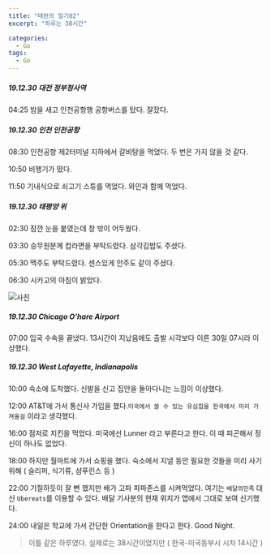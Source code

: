 ```yaml
---
title: "태완의 일기02"
excerpt: "하루는 38시간"

categories:
  - Go
tags:
  - Go
---
```




##### 19.12.30 대전 정부청사역

04:25 밤을 새고 인천공항행 공항버스를 탔다. 잘잤다.



##### 19.12.30 인천 인천공항

08:30 인천공항 제2터미널 지하에서 갈비탕을 먹었다. 두 번은 가지 않을 것 같다.

10:50 비행기가 떴다.

11:50 기내식으로 쇠고기 스튜를 먹었다. 와인과 함께 먹었다.



##### 19.12.30 태평양 위

02:30 잠깐 눈을 붙였는데 창 밖이 어두웠다.

03:30 승무원분께 컵라면을 부탁드렸다. 삼각김밥도 주셨다.

05:30 맥주도 부탁드렸다. 센스있게 안주도 같이 주셨다.

06:30 시카고의 아침이 밝았다.

![사진](../docs/diary_go_01_sky.jpg)



##### 19.12.30 Chicago O'hare Airport

07:00 입국 수속을 끝냈다. 13시간이 지났음에도 출발 시각보다 이른 30일 07시라 이상했다.



##### 19.12.30 West Lafayette, Indianapolis

10:00 숙소에 도착했다. 신발을 신고 집안을 돌아다니는 느낌이 이상했다.

12:00 AT&T에 가서 통신사 가입을 했다.`미국에서 쓸 수 있는 유심칩을 한국에서 미리 가져올걸` 이라고 생각했다.

16:00 점저로 치킨을 먹었다. 미국에선 Lunner 라고 부른다고 한다. 이 때 피곤해서 정신이 하나도 없었다.

18:00 하지만 월마트에 가서 쇼핑을 했다. 숙소에서 지낼 동안 필요한 것들을 미리 사기 위해 ( 슬리퍼, 식기류, 샴푸린스 등 )

22:00 기절하듯이 잘 뻔 했지만 배가 고파 파파존스를 시켜먹었다. 여기는 `배달의민족` 대신 `Ubereats`를 이용할 수 있다. 배달 기사분의 현재 위치가 앱에서 그대로 보여 신기했다.



24:00 내일은 학교에 가서 간단한 Orientation을 한다고 한다. Good Night.



> 이틀 같은 하루였다. 실제로는 38시간이었지만 ( 한국-미국동부시 시차 14시간 )

